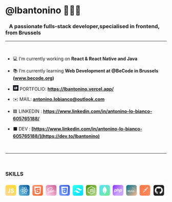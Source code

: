 <h1>@lbantonino 👨🏻‍💻</h1>
<h3>&nbsp;&nbsp; A passionate fulls-stack developer,specialised in frontend, from Brussels</h3>

---
<br>

- 💻 I’m currently working on **React & React Native and Java**

- 📚 I’m currently learning **Web Development at @BeCode in Brussels (www.becode.org)**

- <img src="svg/logo_antonino.svg" width="17"> PORTFOLIO: **https://lbantonino.vercel.app/**

- ✉️ MAIL:  **antonino.lobianco@outlook.com**
  
- 🟦 LINKEDIN : **https://www.linkedin.com/in/antonino-lo-bianco-605765188/**

- ⬛️ DEV : **[https://www.linkedin.com/in/antonino-lo-bianco-605765188/](https://dev.to/lbantonino)**

<br>

---

<br>

<h3 align="left">SKILLS</h3>
<p align="left"> 
<img src="svg/skills.png" width="700">
</p>
